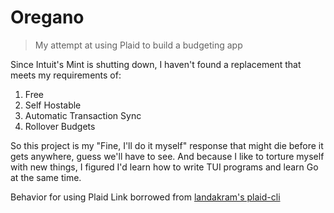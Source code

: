 # Oregano

> My attempt at using Plaid to build a budgeting app

Since Intuit's Mint is shutting down, I haven't found a replacement that meets my requirements of:

1. Free
2. Self Hostable
3. Automatic Transaction Sync
4. Rollover Budgets

So this project is my "Fine, I'll do it myself" response that might die before it gets anywhere, guess we'll have to see. And because I like to torture myself with new things, I figured I'd learn how to write TUI programs and learn Go at the same time.


Behavior for using Plaid Link borrowed from [landakram's plaid-cli](https://github.com/landakram/plaid-cli)